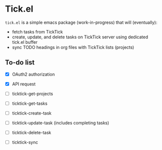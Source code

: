 # Tick.el
`tick.el` is a simple emacs package (work-in-progress) that will (eventually):
 - fetch tasks from TickTick
 - create, update, and delete tasks on TickTick server using dedicated tick.el buffer
 - sync TODO headings in org files with TickTick lists (projects)

## To-do list
- [x] OAuth2 authorization
- [x] API request
- [ ] ticktick-get-projects
- [ ] ticktick-get-tasks
- [ ] ticktick-create-task
- [ ] ticktick-update-task (includes completing tasks)
- [ ] ticktick-delete-task
- [ ] ticktick-sync

